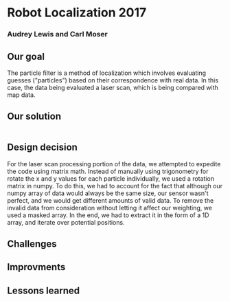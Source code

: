 # Robot Localization 2017
### Audrey Lewis and Carl Moser

## Our goal
The particle filter is a method of localization which involves evaluating guesses ("particles") based on their correspondence with real data. In this case, the data being evaluated a laser scan, which is being compared with map data.

## Our solution

![]()

## Design decision
For the laser scan processing portion of the data, we attempted to expedite the code using matrix math. Instead of manually using trigonometry for rotate the x and y values for each particle individually, we used a rotation matrix in numpy. To do this, we had to account for the fact that although our numpy array of data would always be the same size, our sensor wasn't perfect, and we would get different amounts of valid data. To remove the invalid data from consideration without letting it affect our weighting, we used a masked array. In the end, we had to extract it in the form of a 1D array, and iterate over potential positions.

## Challenges

## Improvments

## Lessons learned
